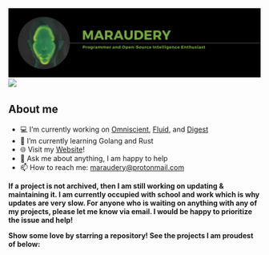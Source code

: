 <img src="./newprofban.png" alt="Maraudery's GitHub README header image">
<a href="https://www.buymeacoffee.com/maraudery" target="_blank" rel="noreferrer nofollow">
  <a href="https://www.buymeacoffee.com/maraudery"><img src="https://img.buymeacoffee.com/button-api/?text=Buy me a coffee&emoji=&slug=maraudery&button_colour=000000&font_colour=76a93d&font_family=Poppins&outline_colour=76a93d&coffee_colour=76a93d"></a>
</a>

## About me
- 💻 I’m currently working on [Omniscient](https://github.com/maraudery/omniscient), [Fluid](https://github.com/maraudery/fluid), and [Digest](https://github.com/maraudery/digest)
- 🌱 I’m currently learning Golang and Rust
- 🌐 Visit my [Website](https://maraudery.github.io)!
- 💬 Ask me about anything, I am happy to help
- 📫 How to reach me: maraudery@protonmail.com

**If a project is not archived, then I am still working on updating & maintaining it. I am currently occupied with school and work which is why updates are very slow. For anyone who is waiting on anything with any of my projects, please let me know via email. I would be happy to prioritize the issue and help!**

**Show some love by starring a repository! See the projects I am proudest of below:**
